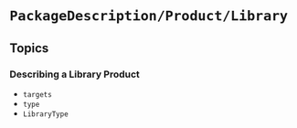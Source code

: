 # ``PackageDescription/Product/Library``

## Topics

### Describing a Library Product

- ``targets``
- ``type``
- ``LibraryType``
